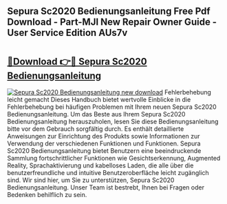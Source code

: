 ## Sepura Sc2020 Bedienungsanleitung Free Pdf Download - Part-MJI New Repair Owner Guide - User Service Edition AUs7v

# <h2><a href="http://df4w2u.blite.top/?on=Sepura+Sc2020+Bedienungsanleitung">🔗Download 👉🔴 Sepura Sc2020 Bedienungsanleitung</a></h2>

[![Sepura Sc2020 Bedienungsanleitung new download](https://i.imgur.com/lujVjoI.png)](http://df4w2u.blite.top/?on=Sepura+Sc2020+Bedienungsanleitung)
Fehlerbehebung leicht gemacht Dieses Handbuch bietet wertvolle Einblicke in die Fehlerbehebung bei häufigen Problemen mit Ihrem neuen Sepura Sc2020 Bedienungsanleitung. Um das Beste aus Ihrem Sepura Sc2020 Bedienungsanleitung herauszuholen, lesen Sie diese Bedienungsanleitung bitte vor dem Gebrauch sorgfältig durch. Es enthält detaillierte Anweisungen zur Einrichtung des Produkts sowie Informationen zur Verwendung der verschiedenen Funktionen und Funktionen. Sepura Sc2020 Bedienungsanleitung bietet Benutzern eine beeindruckende Sammlung fortschrittlicher Funktionen wie Gesichtserkennung, Augmented Reality, Sprachaktivierung und kabelloses Laden, die alle über die benutzerfreundliche und intuitive Benutzeroberfläche leicht zugänglich sind. Wir sind hier, um Sie zu unterstützen, Sepura Sc2020 Bedienungsanleitung. Unser Team ist bestrebt, Ihnen bei Fragen oder Bedenken behilflich zu sein.
